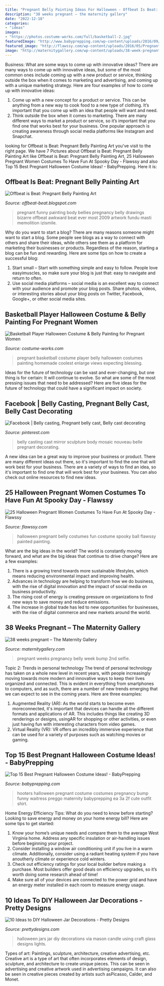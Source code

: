 ```yaml
---
title: "Pregnant Belly Painting Ideas For Halloween - Offbeat Is Beat: Pregnant Belly Painting Art"
description: "38 weeks pregnant – the maternity gallery"
date: "2022-12-18"
categories:
- "ideas"
images:
- "https://photos.costume-works.com/full/basketball-2.jpg"
featuredImage: "http://www.babyprepping.com/wp-content/uploads/2016/09/hooters.jpg"
featured_image: "http://flawssy.com/wp-content/uploads/2016/05/Pregnant-Halloween-Costume-ideas-for-women.jpg"
image: "http://maternitygallery.com/wp-content/uploads/38-week-pregnant-selfie-HDBD-Bumpday.jpg"
---
```



Business: What are some ways to come up with innovative ideas?
There are many ways to come up with innovative ideas, but some of the most common ones include coming up with a new product or service, thinking outside the box when it comes to marketing and advertising, and coming up with a unique marketing strategy. Here are four examples of how to come up with innovative ideas: 
1. Come up with a new concept for a product or service. This can be anything from a new way to cook food to a new type of clothing. It’s important that you come up with an idea that people will want and need. 
2. Think outside the box when it comes to marketing. There are many different ways to market a product or service, so it’s important that you find one that works best for your business. One popular approach is creating awareness through social media platforms like Instagram and Snapchat.

	

		
looking for Offbeat is Beat: Pregnant Belly Painting Art you've visit to the right page. We have 7 Pictures about Offbeat is Beat: Pregnant Belly Painting Art like Offbeat is Beat: Pregnant Belly Painting Art, 25 Halloween Pregnant Women Costumes To Have Fun At Spooky Day - Flawssy and also Top 15 Best Pregnant Halloween Costume Ideas! - BabyPrepping. Here it is:
		
    
## Offbeat Is Beat: Pregnant Belly Painting Art

<img loading=lazy src="https://4.bp.blogspot.com/_my5OGIJd4kM/Sgq56gQpmBI/AAAAAAAAFSc/ORwqOofbCkw/s400/Pregnant_Belly_Art-009.jpg" onerror="this.onerror=null;this.src='https://tse4.mm.bing.net/th?id=OIP.AHNm5aV4YTIzniD81q9SuQHaLk&amp;pid=15.1';" alt="Offbeat is Beat: Pregnant Belly Painting Art">

_Source: offbeat-beat.blogspot.com_

>pregnant funny painting body bellies pregnancy belly drawings bizarre offbeat awkward beat ever most 2009 artwork fundu masti memolition izismile. 

	

Why do you want to start a blog?
There are many reasons someone might want to start a blog. Some people see blogs as a way to connect with others and share their ideas, while others see them as a platform for marketing their businesses or products. Regardless of the reason, starting a blog can be fun and rewarding. Here are some tips on how to create a successful blog: 
1. Start small – Start with something simple and easy to follow. People love easyimuscles, so make sure your blog is just that: easy to navigate and return to often. 
2. Use social media platforms – social media is an excellent way to connect with your audience and promote your blog posts. Share photos, videos, or interesting stories about your blog posts on Twitter, Facebook, Google+, or other social media sites. 

    
## Basketball Player Halloween Costume &amp; Belly Painting For Pregnant Women

<img loading=lazy src="https://photos.costume-works.com/full/basketball-2.jpg" onerror="this.onerror=null;this.src='https://tse3.mm.bing.net/th?id=OIP.vMe2PQTtMJsLriNIWRyJAgHaJ3&amp;pid=15.1';" alt="Basketball Player Halloween Costume &amp; Belly Painting for Pregnant Women">

_Source: costume-works.com_

>pregnant basketball costume player belly halloween costumes painting homemade coolest enlarge views expecting blessing. 

	

Ideas for the future of technology can be vast and ever-changing, but one thing is for certain: It will continue to evolve. So what are some of the most pressing issues that need to be addressed? Here are five ideas for the future of technology that could have a significant impact on society.

    
## Facebook | Belly Casting, Pregnant Belly Cast, Belly Cast Decorating

<img loading=lazy src="https://i.pinimg.com/736x/65/94/24/659424d322fc4909eeecb331ee033e85--belly-cast-ideas-belly-casting.jpg" onerror="this.onerror=null;this.src='https://tse1.mm.bing.net/th?id=OIP.ru3xmYegDhb7ava3zI1q-QHaJ4&amp;pid=15.1';" alt="Facebook | Belly casting, Pregnant belly cast, Belly cast decorating">

_Source: pinterest.com_

>belly casting cast mirror sculpture body mosaic nouveau belle pregnant decorating. 

	

A new idea can be a great way to improve your business or product. There are many different ideas out there, so it's important to find the one that will work best for your business. There are a variety of ways to find an idea, so it's important to find one that will work best for your business. You can also check out online resources to find new ideas.

    
## 25 Halloween Pregnant Women Costumes To Have Fun At Spooky Day - Flawssy

<img loading=lazy src="http://flawssy.com/wp-content/uploads/2016/05/Pregnant-Halloween-Costume-ideas-for-women.jpg" onerror="this.onerror=null;this.src='https://tse1.mm.bing.net/th?id=OIP.BUH8nQrOvDQ88lBsJ_wp3gHaO0&amp;pid=15.1';" alt="25 Halloween Pregnant Women Costumes To Have Fun At Spooky Day - Flawssy">

_Source: flawssy.com_

>halloween pregnant belly costumes fun costume spooky ball flawssy painted painting. 

	

What are the big ideas in the world?
The world is constantly moving forward, and what are the big ideas that continue to drive change? Here are a few examples: 
1. There is a growing trend towards more sustainable lifestyles, which means reducing environmental impact and improving health. 
2. Advances in technology are helping to transform how we do business, with the rise of digital innovation and the impact of social media on business productivity. 
3. The rising cost of energy is creating pressure on organizations to find new ways to save money and reduce emissions. 
4. The increase in global trade has led to new opportunities for businesses, with the rise of digital commerce and new markets around the world.

    
## 38 Weeks Pregnant – The Maternity Gallery

<img loading=lazy src="http://maternitygallery.com/wp-content/uploads/38-week-pregnant-selfie-HDBD-Bumpday.jpg" onerror="this.onerror=null;this.src='https://tse2.mm.bing.net/th?id=OIP.uf3WkFkQTR-1dzm5cLi3_AHaNK&amp;pid=15.1';" alt="38 weeks pregnant – The Maternity Gallery">

_Source: maternitygallery.com_

>pregnant weeks pregnancy belly week bump 2nd selfie. 

	

Topic 2: Trends in personal technology
The trend of personal technology has taken on a whole new level in recent years, with people increasingly moving towards more modern and innovative ways to keep their lives organized and connected. This is evident in everything from smartphones to computers, and as such, there are a number of new trends emerging that we can expect to see in the coming years. Here are three examples: 
1) Augmented Reality (AR): As the world starts to become even moreconnected, it's important that devices can handle all the different formats and applications of AR. This includes things like creating 3D renderings or designs, usingAR for shopping or other activities, or even just having fun with interesting characters from video games. 
2) Virtual Reality (VR): VR offers an incredibly immersive experience that can be used for a variety of purposes such as watching movies or gaming.

    
## Top 15 Best Pregnant Halloween Costume Ideas! - BabyPrepping

<img loading=lazy src="http://www.babyprepping.com/wp-content/uploads/2016/09/hooters.jpg" onerror="this.onerror=null;this.src='https://tse2.mm.bing.net/th?id=OIP.u_UenkQ0JLrZirjT1YcWcgHaJ4&amp;pid=15.1';" alt="Top 15 Best Pregnant Halloween Costume Ideas! - BabyPrepping">

_Source: babyprepping.com_

>hooters halloween pregnant costume costumes pregnancy bump funny waitress preggo maternity babyprepping ea 3a 2f cute outfit shirt. 

	

Home Energy Efficiency Tips: What do you need to know before starting?
Looking to save energy and money on your home energy bill? Here are some tips to get started: 
1. Know your home’s unique needs and compare them to the average West Virginia home. Address any specific insulation or air-handling issues before beginning your project. 
2. Consider installing a window air conditioning unit if you live in a warm climate. Additionally, consider using a radiant heating system if you have anoutherly climate or experience cold winters. 
3. Check out efficiency ratings for your local builder before making a purchase. Most builders offer good deals on efficiency upgrades, so it’s worth doing some research ahead of time! 
4. Make sure all of your devices are connected to the power grid and have an energy meter installed in each room to measure energy usage.

    
## 10 Ideas To DIY Halloween Jar Decorations - Pretty Designs

<img loading=lazy src="http://www.prettydesigns.com/wp-content/uploads/2014/10/Halloween-Jars.jpg" onerror="this.onerror=null;this.src='https://tse1.mm.bing.net/th?id=OIP.jbfViSDxw5VpOgQAn7UdaQHaFj&amp;pid=15.1';" alt="10 Ideas to DIY Halloween Jar Decorations - Pretty Designs">

_Source: prettydesigns.com_

>halloween jars jar diy decorations via mason candle using craft glass designs lights. 

	

Types of art: Paintings, sculpture, architecture, creative advertising, etc.
Creative art is a type of art that often incorporates elements of design, sculpture, and architecture to create unique pieces. This can be seen in advertising and creative artwork used in advertising campaigns. It can also be seen in creative pieces created by artists such asPicasso, Calder, and Monet.

